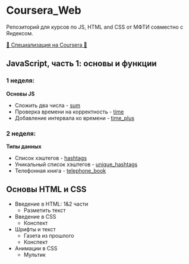# Coursera_Web
Репозиторий для курсов по JS, HTML and CSS от МФТИ совместно с Яндексом. 

[🧩 Специализация на Coursera 🧩](https://www.coursera.org/specializations/razrabotka-interfeysov)

## JavaScript, часть 1: основы и функции
### 1 неделя:
**Основы JS**
- Сложить два числа - [sum](https://github.com/r-vvch/Coursera_Web/tree/master/JS_part_1/1_week/sum "Перейти к расположению")
- Проверка времени на корректность - [time](https://github.com/r-vvch/Coursera_Web/tree/master/JS_part_1/1_week/time "Перейти к расположению")
- Добавление интервала ко времени - [time_plus](https://github.com/r-vvch/Coursera_Web/tree/master/JS_part_1/1_week/time_plus "Перейти к расположению")

### 2 неделя:
**Типы данных**
- Список хэштегов - [hashtags](https://github.com/r-vvch/Coursera_Web/tree/master/JS_part_1/2_week/hashtags "Перейти к расположению")
- Уникальный список хэштегов - [unique_hashtags](https://github.com/r-vvch/Coursera_Web/tree/master/JS_part_1/2_week/unique_hashtags "Перейти к расположению")
- Телефонная книга - [telephone_book](https://github.com/r-vvch/Coursera_Web/tree/master/JS_part_1/2_week/telephone_book "Перейти к расположению")


## Основы HTML и CSS
- Введение в HTML: 1&2 части
  - Разметить текст
- Введение в CSS
  - Конспект
- Шрифты и текст
  - Газета из прошлого
  - Конспект
- Анимации в CSS
  - Мультик
    

